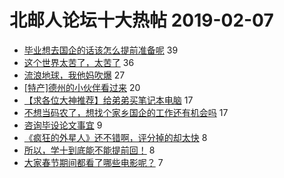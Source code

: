 # 北邮人论坛十大热帖 2019-02-07

- [毕业想去国企的话该怎么提前准备呢](https://bbs.byr.cn/article/Job/2016068) 39
- [这个世界太苦了，太苦了](https://bbs.byr.cn/article/Feeling/3099984) 36
- [流浪地球，我他妈吹爆](https://bbs.byr.cn/article/Picture/3236970) 27
- [[特产]德州的小伙伴看过来](https://bbs.byr.cn/article/Food/500467) 20
- [【求各位大神推荐】给弟弟买笔记本电脑](https://bbs.byr.cn/article/Notebook/178472) 17
- [不想当码农了，想找个家乡国企的工作还有机会吗](https://bbs.byr.cn/article/WorkLife/1116583) 17
- [咨询毕设论文事宜](https://bbs.byr.cn/article/Paper/32888) 9
- [《疯狂的外星人》还不错啊，评分掉的却太快](https://bbs.byr.cn/article/Movie/314008) 8
- [所以，学十到底能不能提前回！](https://bbs.byr.cn/article/Talking/6096716) 8
- [大家春节期间都看了哪些电影呢？](https://bbs.byr.cn/article/Friends/1911239) 7



